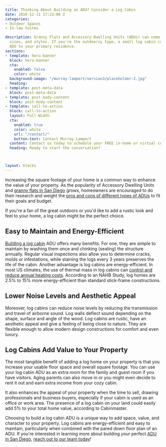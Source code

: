 ```yaml
---
title: Thinking About Building an ADU? Consider a Log Cabin
date: 2018-12-11 17:23:00 Z
categories:
- Outdoor Spaces
- In-law Suites

description: Granny Flats and Accessory Dwelling Units (ADUs) can come in all shapes,
  sizes, and styles. If you're the outdoorsy type, a small log cabin can make a great
  ADU to your primary residence.
sections:
- template: hero-banner
  block: hero-banner
  cta:
    enabled: false
    color: white
  background-image: "/murray-lampert/version3/placeholder-2.jpg"
  heading: 
- template: post-meta-data
  block: post-meta-data
- template: post-body-content
  block: post-body-content
- template: call-to-action
  block: call-to-action
  layout: Full-Width
  cta:
    enabled: true
    color: white
    url: "/contact/"
    button-text: Contact Murray Lampert
  content: Contact us today to schedule your FREE in-home or virtual consultation.
  heading: Ready to start the conversation?



layout: blocks
---
```


Increasing the square footage of your home is a common way to enhance the value of your property. As the popularity of Accessory Dwelling Units and [granny flats in San Diego](/simple-homeowners-guide-to-san-diego-granny-flats/) grows, homeowners are encouraged to do their research and weight the [pros and cons of different types of ADUs](/infographic-pros-cons-different-adu-types/) to fit their goals and budget.  

If you're a fan of the great outdoors or you'd like to add a rustic look and feel to your home, a log cabin might be the perfect choice.

## Easy to Maintain and Energy-Efficient

[Building a log cabin](https://riverwoodcabins.com/cabins/) ADU offers many benefits. For one, they are simple to maintain by washing them once and chinking (sealing) the structure annually. Regular visual inspections also allow you to determine cracks, molds or infestations, while staining the logs every 3 years preserves the life of the cabin. Another advantage is log cabins are energy-efficient. In most US climates, the use of thermal mass in log cabins can [control and reduce annual heating costs](https://loghomes.org/wp-content/uploads/2013/06/EnergyPerformanceWP_2010.pdf). According to an NAHB Study, log homes are 2.5% to 15% more energy-efficient than standard stick-frame constructions.

## Lower Noise Levels and Aesthetic Appeal

Moreover, log cabins can reduce noise levels by reducing the transmission and travel of airborne sound. Log walls deflect sound depending on the shape, surface and angle of the wood. Log cabins are rustic, have an aesthetic appeal and give a feeling of being close to nature. They are flexible enough to allow modern design constructions for comfort and even luxury.
 
## Log Cabins Add Value to Your Property

The most tangible benefit of adding a log home on your property is that you increase your usable floor space and overall square footage. You can use your log cabin ADU as an extra room for the family and guest room if you have visitors. Aging parents can also move in or you might even decide to rent it out and earn extra income from your cozy cabin.

It also enhances the appeal of your property when the time to sell, drawing professionals and business buyers, especially if your cabin is used as an office or work area. The presence of a log cabin on your land could easily add 5% to your total home value, according to Cabinmaster.

Choosing to build a log cabin ADU is a unique way to add space, value, and character to your property. Log cabins are energy-efficient and easy to maintain, particularly when combined with the pared down floor plan of an ADU. If you're interested in learning more about building _your_ perfect [ADU in San Diego](/san-diego-in-law-suites), [reach out to our team today](/contact)!
